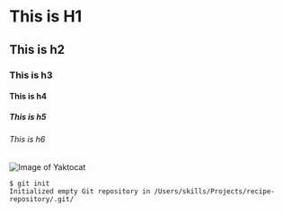 # This is H1
## This is h2
### This is h3
#### This is h4
##### This is h5
###### This is h6
![Image of Yaktocat](https://octodex.github.com/images/yaktocat.png)
```
$ git init
Initialized empty Git repository in /Users/skills/Projects/recipe-repository/.git/
```
